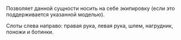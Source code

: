Позволяет данной сущности носить на себе экипировку (если это поддерживается указанной моделью).

Слоты слева направо: правая рука, левая рука, шлем, нагрудник, поножи и ботинки.